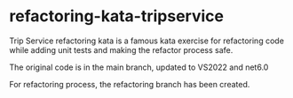 # refactoring-kata-tripservice

Trip Service refactoring kata is a famous kata exercise for refactoring code while adding unit tests and making the refactor process safe.

The original code is in the main branch, updated to VS2022 and net6.0

For refactoring process, the refactoring branch has been created.
